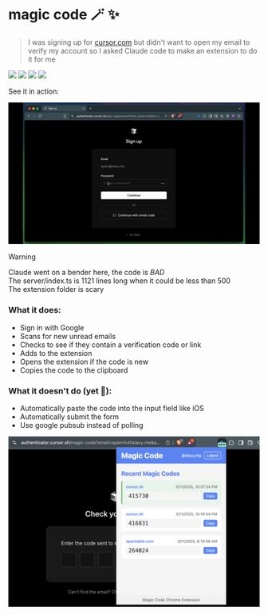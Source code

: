 # magic code 🪄 ✨
> I was signing up for [cursor.com](https://cursor.com) but didn't want to open my email to verify my account so I asked Claude code to make an extension to do it for me

<a href="LICENSE"><img src="https://img.shields.io/badge/LICENSE-MIT-blue?style=flat-square" /></a>
<img src="https://img.shields.io/badge/Made_with-Claude-da7756?style=flat-square" />
<img src="https://img.shields.io/badge/Humans-Beware-yellow?style=flat-square" />
<a href="https://twitter.com/stephenlacy"><img src="https://img.shields.io/twitter/follow/stephenlacy?style=social" /></a>

See it in action:

![demo](images/magic-code.gif)


> [!WARNING]  
> Claude went on a bender here, the code is _BAD_ <br /> The server/index.ts is 1121 lines long when it could be less than 500 <br /> The extension folder is scary

### What it does:
- Sign in with Google
- Scans for new unread emails
- Checks to see if they contain a verification code or link
- Adds to the extension
- Opens the extension if the code is new
- Copies the code to the clipboard

### What it doesn't do (yet 🤞):
- Automatically paste the code into the input field like iOS
- Automatically submit the form
- Use google pubsub instead of polling


<img src="images/image1.png" width="800"></img>

